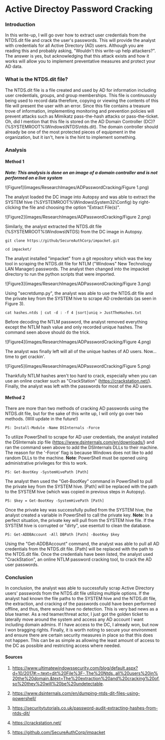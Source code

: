 # Active Directoy Password Cracking

### Introduction
In this write-up, I will go over how to extract user credentials from the NTDS.dit file and crack the user's passwords. This will provide the analyst with credentials for all Active Directory (AD) users. Although you are reading this and probably asking, "Wouldn't this write-up help attackers?". The answer is yes, but acknowledging that this attack exists and how it works will allow you to implement preventative measures and protect your AD data.

### What is the NTDS.dit file?
The NTDS.dit file is a file created and used by AD for information including user credentials, groups, and group memberships. This file is continuously being used to record data therefore, copying or viewing the contents of this file will present the user with an error. Since this file contains a treasure trove of information, implementing monitoring and prevention policies will prevent attacks such as Mimikatz pass-the-hash attacks or pass-the-ticket. Oh, did I mention that this file is stored on the AD Domain Controller (DC)? (%SYSTEMROOT%\Windows\NTDS\ntds.dit). The domain controller should already be one of the most protected pieces of equipment in the organization, but it isn't, here is the hint to implement something.

### Analysis
#### Method 1
***Note: This analysis is done on an image of a domain controller and is not performed on a live system***

![Figure1](images/ResearchImages/ADPasswordCracking/Figure 1.png)

The analyst loaded the DC image into Autopsy and was able to extract the SYSTEM hive (%SYSTEMROOT%\Windows\System32\Config\) by right-clicking the file and choosing the option "Extract File(s)".

![Figure2](images/ResearchImages/ADPasswordCracking/Figure 2.png)

Similarly, the analyst extracted the NTDS.dit file (%SYSTEMROOT%\Windows\NTDS\) from the DC image in Autopsy.

```
git clone https://github/SecureAuthCorp/impacket.git

cd impacket/
```

The analyst installed "impacket" from a git repository which was the key tool in scraping the NTDS.dit file for NTLM ("Windows" New Technology LAN Manager) passwords. The analyst then changed into the impacket directory to run the python scripts that were imported.

![Figure3](images/ResearchImages/ADPasswordCracking/Figure 3.png)

Using "secretdump.py", the analyst was able to use the NTDS.dit file and the private key from the SYSTEM hive to scrape AD credentials (as seen in Figure 3).

```
cat hashes.ntds | cut -d : -f 4 |sort|uniq > JustTheHashes.txt
```

Before decoding the NTLM password, the analyst removed everything except the NTLM hash value and only recorded unique hashes. The command seen above should do the trick.

![Figure4](images/ResearchImages/ADPasswordCracking/Figure 4.png)

The analyst was finally left will all of the unique hashes of AD users. Now... time to get crackin'.

![Figure5](images/ResearchImages/ADPasswordCracking/Figure 5.png)

Thankfully NTLM hashes aren't too hard to crack, especially when you can use an online cracker such as "CrackStation" (https://crackstation.net/). Finally, the analyst was left with the passwords for most of the AD users.

#### Method 2
There are more than two methods of cracking AD passwords using the NTDS.dit file, but for the sake of this write up, I will only go over two methods. (Will update in the future!)

```
PS: Install-Module -Name DSInternals -Force
```

To utilize PowerShell to scrape for AD user credentials, the analyst installed the DSInternals zip file (https://www.dsinternals.com/en/downloads/) and ran the command seen above to add the DSInternals DLLs to their machine. The reason for the '-Force' flag is because Windows does not like to add random DLLs to the machine. **Note**: PowerShell must be opened using administrative privileges for this to work.

```
PS: Get-BootKey -SystemHivePath [Path]
```

The analyst then used the "Get-BootKey" command in PowerShell to pull the private key from the SYSTEM hive. [Path] will be replaced with the path to the SYSTEM hive (which was copied in previous steps in Autopsy). 

```
PS: $key = Get-BootKey -SystemHivePath [Path]
```

Once the private key was successfully pulled from the SYSTEM hive, the analyst created a variable in PowerShell to call the private key. **Note**: In a perfect situation, the private key will pull from the SYSTEM hive file. If the SYSTEM hive is corrupted or "dirty", use esentutl to clean the database.

```
PS: Get-ADDBAccount -All DBPath [Path] -BootKey $key
```

Using the "Get-ADDBAccount" command, the analyst was able to pull all AD credentials from the NTDS.dit file. [Path] will be replaced with the path to the NTDS.dit file. Once the credentials have been listed, the analyst used "CrackStation", an online NTLM password cracking tool, to crack the AD user passwords.

### Conclusion
In conclusion, the analyst was able to successfully scrap Active Directory users' passwords from the NTDS.dit file utilizing multiple options. If the analyst had known the file paths to the SYSTEM hive and the NTDS.dit file, the extraction, and cracking of the passwords could have been performed offline, and thus, there would have no detection. This is very bad news as a blue teamer. As a red teamer/threat actor, I just got the golden ticket to laterally move around the system and access any AD account I want including domain admins. If I have access to the DC, I already won, but now I won bragging rights. Finally, it is worth noting to secure your environment and ensure there are certain security measures in place so that this does not happen. This can be as simple as allowing the least amount of access to the DC as possible and restricting access where needed.

#### Sources
1. https://www.ultimatewindowssecurity.com/blog/default.aspx?d=10/2017#:~:text=dit%20File%3F-,The%20Ntds.,all%20users%20in%20the%20domain.&text=The%20extraction%20and%20cracking%20of,so%20they%20will%20be%20undetectable. 

2. https://www.dsinternals.com/en/dumping-ntds-dit-files-using-powershell/ 

3. https://securitytutorials.co.uk/password-audit-extracting-hashes-from-ntds-dit/ 

4. https://crackstation.net/ 

5. https://github.com/SecureAuthCorp/impacket

